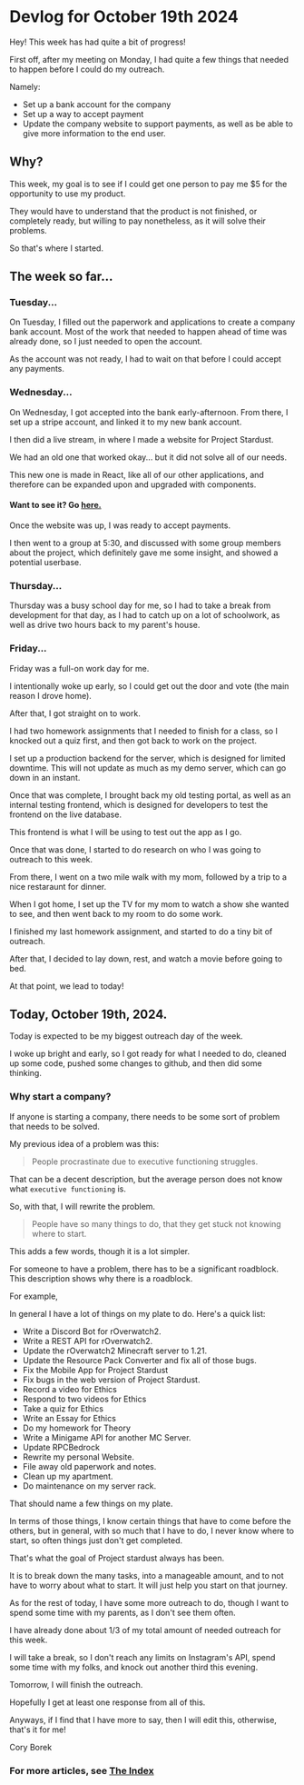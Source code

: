 # Devlog for October 19th 2024

Hey! This week has had quite a bit of progress!

First off, after my meeting on Monday, I had quite a few things that needed to happen before I could do my outreach.

Namely:

- Set up a bank account for the company
- Set up a way to accept payment
- Update the company website to support payments, as well as be able to give more information to the end user.

## Why?
This week, my goal is to see if I could get one person to pay me $5 for the opportunity to use my product.

They would have to understand that the product is not finished, or completely ready, but willing to pay nonetheless, as it will solve their problems.

So that's where I started.

## The week so far...
### Tuesday...
On Tuesday, I filled out the paperwork and applications to create a company bank account. Most of the work that needed to happen ahead of time was already done, so I just needed to open the account.

As the account was not ready, I had to wait on that before I could accept any payments.

### Wednesday...
On Wednesday, I got accepted into the bank early-afternoon. From there, I set up a stripe account, and linked it to my new bank account.

I then did a live stream, in where I made a website for Project Stardust.

We had an old one that worked okay... but it did not solve all of our needs.

This new one is made in React, like all of our other applications, and therefore can be expanded upon and upgraded with components.

#### Want to see it? Go [here.](https://erliapp.com/)

Once the website was up, I was ready to accept payments.

I then went to a group at 5:30, and discussed with some group members about the project, which definitely gave me some insight, and showed a potential userbase.

### Thursday...
Thursday was a busy school day for me, so I had to take a break from development for that day, as I had to catch up on a lot of schoolwork, as well as drive two hours back to my parent's house.

### Friday...
Friday was a full-on work day for me.

I intentionally woke up early, so I could get out the door and vote (the main reason I drove home).

After that, I got straight on to work.

I had two homework assignments that I needed to finish for a class, so I knocked out a quiz first, and then got back to work on the project.

I set up a production backend for the server, which is designed for limited downtime. This will not update as much as my demo server, which can go down in an instant.

Once that was complete, I brought back my old testing portal, as well as an internal testing frontend, which is designed for developers to test the frontend on the live database.

This frontend is what I will be using to test out the app as I go.

Once that was done, I started to do research on who I was going to outreach to this week.

From there, I went on a two mile walk with my mom, followed by a trip to a nice restaraunt for dinner.

When I got home, I set up the TV for my mom to watch a show she wanted to see, and then went back to my room to do some work.

I finished my last homework assignment, and started to do a tiny bit of outreach.

After that, I decided to lay down, rest, and watch a movie before going to bed.

At that point, we lead to today!

## Today, October 19th, 2024.
Today is expected to be my biggest outreach day of the week.

I woke up bright and early, so I got ready for what I needed to do, cleaned up some code, pushed some changes to github, and then did some thinking.


### Why start a company?
If anyone is starting a company, there needs to be some sort of problem that needs to be solved.

My previous idea of a problem was this:

> People procrastinate due to executive functioning struggles.

That can be a decent description, but the average person does not know what `executive functioning` is.

So, with that, I will rewrite the problem.

> People have so many things to do, that they get stuck not knowing where to start.

This adds a few words, though it is a lot simpler.

For someone to have a problem, there has to be a significant roadblock. This description shows why there is a roadblock.

For example,

In general I have a lot of things on my plate to do. Here's a quick list:

 - Write a Discord Bot for rOverwatch2.
 - Write a REST API for rOverwatch2.
 - Update the rOverwatch2 Minecraft server to 1.21.
 - Update the Resource Pack Converter and fix all of those bugs.
 - Fix the Mobile App for Project Stardust
 - Fix bugs in the web version of Project Stardust.
 - Record a video for Ethics
 - Respond to two videos for Ethics
 - Take a quiz for Ethics
 - Write an Essay for Ethics
 - Do my homework for Theory
 - Write a Minigame API for another MC Server.
 - Update RPCBedrock
 - Rewrite my personal Website.
 - File away old paperwork and notes.
 - Clean up my apartment.
 - Do maintenance on my server rack.

That should name a few things on my plate.

In terms of those things, I know certain things that have to come before the others, but in general, with so much that I have to do, I never know where to start, so often things just don't get completed.

That's what the goal of Project stardust always has been.

It is to break down the many tasks, into a manageable amount, and to not have to worry about what to start. It will just help you start on that journey.

As for the rest of today, I have some more outreach to do, though I want to spend some time with my parents, as I don't see them often.

I have already done about 1/3 of my total amount of needed outreach for this week.

I will take a break, so I don't reach any limits on Instagram's API, spend some time with my folks, and knock out another third this evening.

Tomorrow, I will finish the outreach.

Hopefully I get at least one response from all of this.

Anyways, if I find that I have more to say, then I will edit this, otherwise, that's it for me!

Cory Borek

### For more articles, see [The Index](https://coryborek.github.io/projects/project-stardust/devlogs/)